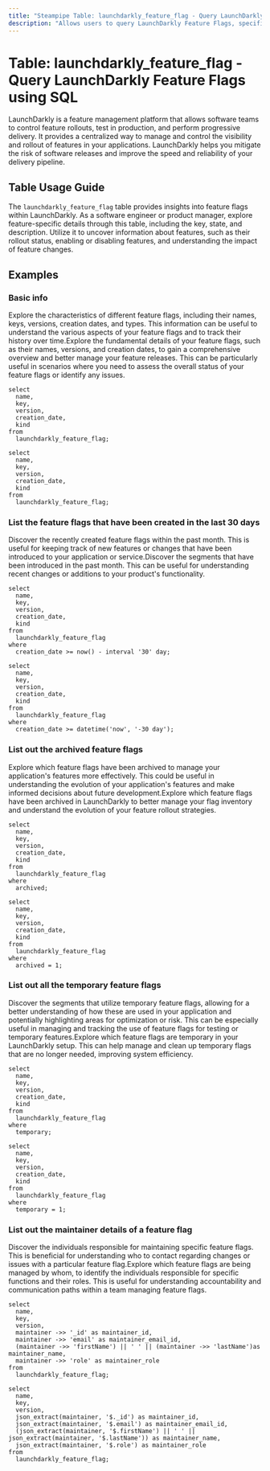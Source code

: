 ```yaml
---
title: "Steampipe Table: launchdarkly_feature_flag - Query LaunchDarkly Feature Flags using SQL"
description: "Allows users to query LaunchDarkly Feature Flags, specifically the key, state, and description, providing insights into feature management and rollout status."
---
```


# Table: launchdarkly_feature_flag - Query LaunchDarkly Feature Flags using SQL

LaunchDarkly is a feature management platform that allows software teams to control feature rollouts, test in production, and perform progressive delivery. It provides a centralized way to manage and control the visibility and rollout of features in your applications. LaunchDarkly helps you mitigate the risk of software releases and improve the speed and reliability of your delivery pipeline.

## Table Usage Guide

The `launchdarkly_feature_flag` table provides insights into feature flags within LaunchDarkly. As a software engineer or product manager, explore feature-specific details through this table, including the key, state, and description. Utilize it to uncover information about features, such as their rollout status, enabling or disabling features, and understanding the impact of feature changes.

## Examples

### Basic info
Explore the characteristics of different feature flags, including their names, keys, versions, creation dates, and types. This information can be useful to understand the various aspects of your feature flags and to track their history over time.Explore the fundamental details of your feature flags, such as their names, versions, and creation dates, to gain a comprehensive overview and better manage your feature releases. This can be particularly useful in scenarios where you need to assess the overall status of your feature flags or identify any issues.

```sql+postgres
select
  name,
  key,
  version,
  creation_date,
  kind
from
  launchdarkly_feature_flag;
```

```sql+sqlite
select
  name,
  key,
  version,
  creation_date,
  kind
from
  launchdarkly_feature_flag;
```

### List the feature flags that have been created in the last 30 days
Discover the recently created feature flags within the past month. This is useful for keeping track of new features or changes that have been introduced to your application or service.Discover the segments that have been introduced in the past month. This can be useful for understanding recent changes or additions to your product's functionality.


```sql+postgres
select
  name,
  key,
  version,
  creation_date,
  kind
from
  launchdarkly_feature_flag
where
  creation_date >= now() - interval '30' day;
```

```sql+sqlite
select
  name,
  key,
  version,
  creation_date,
  kind
from
  launchdarkly_feature_flag
where
  creation_date >= datetime('now', '-30 day');
```

### List out the archived feature flags
Explore which feature flags have been archived to manage your application's features more effectively. This could be useful in understanding the evolution of your application's features and make informed decisions about future development.Explore which feature flags have been archived in LaunchDarkly to better manage your flag inventory and understand the evolution of your feature rollout strategies.

```sql+postgres
select
  name,
  key,
  version,
  creation_date,
  kind
from
  launchdarkly_feature_flag
where
  archived;
```

```sql+sqlite
select
  name,
  key,
  version,
  creation_date,
  kind
from
  launchdarkly_feature_flag
where
  archived = 1;
```

### List out all the temporary feature flags
Discover the segments that utilize temporary feature flags, allowing for a better understanding of how these are used in your application and potentially highlighting areas for optimization or risk. This can be especially useful in managing and tracking the use of feature flags for testing or temporary features.Explore which feature flags are temporary in your LaunchDarkly setup. This can help manage and clean up temporary flags that are no longer needed, improving system efficiency.

```sql+postgres
select
  name,
  key,
  version,
  creation_date,
  kind
from
  launchdarkly_feature_flag
where
  temporary;
```

```sql+sqlite
select
  name,
  key,
  version,
  creation_date,
  kind
from
  launchdarkly_feature_flag
where
  temporary = 1;
```

### List out the maintainer details of a feature flag
Discover the individuals responsible for maintaining specific feature flags. This is beneficial for understanding who to contact regarding changes or issues with a particular feature flag.Explore which feature flags are being managed by whom, to identify the individuals responsible for specific functions and their roles. This is useful for understanding accountability and communication paths within a team managing feature flags.

```sql+postgres
select
  name,
  key,
  version,
  maintainer ->> '_id' as maintainer_id,
  maintainer ->> 'email' as maintainer_email_id,
  (maintainer ->> 'firstName') || ' ' || (maintainer ->> 'lastName')as maintainer_name,
  maintainer ->> 'role' as maintainer_role
from
  launchdarkly_feature_flag;
```

```sql+sqlite
select
  name,
  key,
  version,
  json_extract(maintainer, '$._id') as maintainer_id,
  json_extract(maintainer, '$.email') as maintainer_email_id,
  (json_extract(maintainer, '$.firstName') || ' ' || json_extract(maintainer, '$.lastName')) as maintainer_name,
  json_extract(maintainer, '$.role') as maintainer_role
from
  launchdarkly_feature_flag;
```